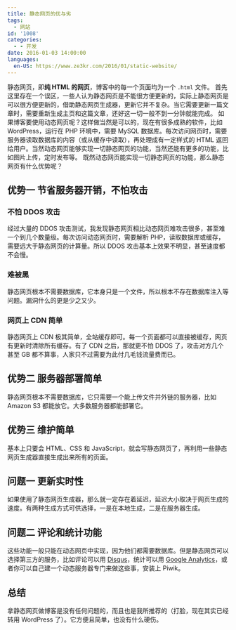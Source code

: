 ```yaml
---
title: 静态网页的优与劣
tags:
  - 网站
id: '1008'
categories:
  - - 开发
date: 2016-01-03 14:00:00
languages:
  en-US: https://www.ze3kr.com/2016/01/static-website/
---
```


静态网页，即**纯 HTML 的网页**，博客中的每一个页面均为一个 `.html` 文件。 首先这里存在一个误区，一些人认为静态网页是不能很方便更新的，实际上静态网页是可以很方便更新的，借助静态网页生成器，更新它并不复杂。当它需要更新一篇文章时，需要重新生成主页和这篇文章，还好这一切一般不到一分钟就能完成。 如果博客要使用动态网页呢？这样做当然是可以的，现在有很多成熟的软件，比如 WordPress，运行在 PHP 环境中，需要 MySQL 数据库。每次访问网页时，需要服务器读取数据库的内容（或从缓存中读取），再处理成有一定样式的 HTML 返回给用户。当然动态网页能够实现一切静态网页的功能，当然还能有更多的功能，比如图片上传，定时发布等。 既然动态网页能实现一切静态网页的功能，那么静态网页有什么优势呢？
<!-- more -->

## 优势一 节省服务器开销，不怕攻击

### 不怕 DDOS 攻击

经过大量的 DDOS 攻击测试，我发现静态网页相比动态网页难攻击很多，甚至难一个到几个数量级。每次访问动态网页时，需要解析 PHP，读取数据库或缓存，需要远大于静态网页的计算量。所以 DDOS 攻击基本上效果不明显，甚至速度都不会慢。

### 难被黑

静态网页根本不需要数据库，它本身只是一个文件，所以根本不存在数据库注入等问题。漏洞什么的更是少之又少。

### 网页上 CDN 简单

静态网页上 CDN 极其简单，全站缓存即可。每一个页面都可以直接被缓存，网页有更新时清除所有缓存。有了 CDN 之后，那就更不怕 DDOS 了，攻击对方几个甚至 GB 都不算事，人家只不过需要为此付几毛钱流量费而已。

## 优势二 服务器部署简单

静态网页根本不需要数据库，它只需要一个能上传文件并外链的服务器，比如 Amazon S3 都能放它。大多数服务器都能部署它。

## 优势三 维护简单

基本上只要会 HTML、CSS 和 JavaScript，就会写静态网页了，再利用一些静态网页生成器直接生成出来所有的页面。

## 问题一 更新实时性

如果使用了静态网页生成器，那么就一定存在着延迟，延迟大小取决于网页生成的速度。有两种生成方式可供选择，一是在本地生成，二是在服务器生成。

## 问题二 评论和统计功能

这些功能一般只能在动态网页中实现，因为他们都需要数据库。但是静态网页可以选择第三方的服务，比如评论可以用 [Disqus](https://disqus.com)，统计可以用 [Google Analytics](https://www.google.com/analytics/)，或者你可以自己建一个动态服务器专门来做这些事，安装上 Piwik。

## 总结

拿静态网页做博客是没有任何问题的，而且也是我所推荐的（打脸，现在其实已经转用 WordPress 了）。它方便且简单，也没有什么硬伤。
